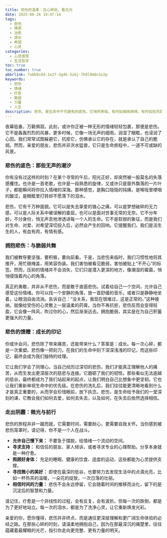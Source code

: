 ```yaml
---
title: 悲伤的温柔：在心碎处，看见光
date: 2025-06-26 19:47:14
tags:
  - 悲伤
  - 情感
  - 治愈
  - 成长
  - 希望
  - 心灵
categories:
  - 心灵感悟
  - 生活哲学
toc: true
toc_number: true
abbrlink: 7a8b9c0d-1e2f-3g4h-5i6j-7k8l9m0n1o2p
keywords:
  - 悲伤
  - 情绪
  - 疗愈
  - 脆弱
  - 力量
  - 人生
description: 悲伤，是生命中不可避免的底色。它悄然来临，有时如细雨绵绵，有时如狂风骤雨，浸润着我们的心田。这篇文章将带你温柔地探索悲伤的本质，学会如何拥抱它，并从中汲取成长的力量，最终在心碎之处，看见希望的微光。
---
```


夜幕低垂，万籁俱寂。此刻，或许你正被一种无形的情绪轻轻包裹，那便是悲伤。它不是轰轰烈烈的风暴，更多时候，它像一场无声的细雨，润湿了眼眶，也浸润了心田。我们常常试图躲避它，抗拒它，仿佛承认它的存在，就是承认了自己的脆弱。然而，亲爱的朋友，悲伤并非洪水猛兽，它只是生命旅程中，一道不可或缺的风景。

### 悲伤的底色：那些无声的潮汐

你有没有过这样的时刻？在某个寻常的午后，阳光正好，却突然被一股莫名的失落感攫住。也许是一首老歌，也许是一段熟悉的旋律，又或许只是窗外飘落的一片叶子，都能瞬间将你拉入情绪的深海。那种感觉，是胸口隐隐的钝痛，是喉咙里哽咽的酸涩，是眼眶里打转却不愿落下的泪水。

悲伤，它有千万种面貌。它可以是失去挚爱的锥心之痛，可以是梦想破碎的无力感，可以是人际关系中被误解的委屈，也可以是面对世事无常的无奈。它不分年龄，不分身份，悄无声息地渗透进每一个人的生命。它不是软弱的象征，而是我们对生命、对爱、对希望深切投入后，必然会产生的回响。它提醒我们，我们是活生生的人，有血有肉，有情有感。

### 拥抱悲伤：与脆弱共舞

我们被教导要坚强，要积极，要向前看。于是，当悲伤来临时，我们习惯性地将其推开，用忙碌掩盖，用笑容伪装。我们害怕被看见脆弱，害怕被贴上“不开心”的标签。然而，压抑的情绪并不会消失，它们只是潜入更深的地方，像潮湿的霉菌，悄悄侵蚀着内心的角落。

真正的勇敢，并非从不悲伤，而是敢于直面悲伤。试着给自己一个空间，允许自己感受这份情绪。你可以找一个安静的角落，放一首舒缓的音乐，或者只是静静地坐着，让眼泪自由流淌。告诉自己：“没关系，我现在很难过，这是正常的。”这种接纳，就像给受伤的心灵敷上一层温柔的药膏。当你不再抗拒，悲伤反而会变得轻盈，它会像一阵风，吹过你的心，然后渐渐远去。拥抱脆弱，其实是在为自己积蓄更强大的力量。

### 悲伤的馈赠：成长的印记

你或许会问，悲伤除了带来痛苦，还能带来什么？答案是：成长。每一次心碎，都是一次重塑。悲伤像一把刻刀，在我们的生命中刻下深深浅浅的印记，而这些印记，最终会成为我们独特的纹理。

它让我们学会了同理心。当自己经历过深切的悲伤，我们才能真正理解他人的痛苦，从而生发出更深层次的慈悲与连接。它磨砺了我们的韧性。那些看似无法逾越的低谷，最终都成为了我们站起来的起点，让我们明白自己比想象中更坚韧。它也让我们重新审视生命中的优先级。在悲伤的洗礼后，我们往往能更清晰地看到什么才是真正重要的，从而学会珍惜眼前，放下执念。悲伤，是生命给予我们的一堂深刻的课，它教会我们如何去爱，如何去失去，以及如何，在失去后依然选择相信。

### 走出阴霾：微光与前行

悲伤的旅程并非一蹴而就，它需要时间，需要耐心，更需要自我关怀。当你感到被悲伤笼罩时，请记得，你不是一个人在战斗。

*   **允许自己慢下来：** 不要急于摆脱，给情绪一个流动的空间。
*   **寻求支持：** 和信任的朋友、家人倾诉，或者寻求专业的心理帮助。分享本身就是一种疗愈。
*   **照顾好身体：** 充足的睡眠、健康的饮食、适度的运动，这些都能为心灵提供支撑。
*   **寻找微小的美好：** 即使在最深的低谷，也要努力去发现生活中的点滴光亮，比如一杯热茶的温暖，一朵花的绽放，一次日落的壮丽。
*   **相信时间的力量：** 悲伤不会永远停留，它会随着时间的推移而淡化，留下的是沉淀后的智慧和力量。

请记住，疗愈是一个非线性的过程，会有反复，会有波折。但每一次的跌倒，都是为了更好地站立。每一次的泪水，都是为了洗净心灵，让它重新焕发光彩。

亲爱的你，愿你懂得，悲伤并非终点，而是通往更深层理解和更广阔生命体验的必经之路。在那些心碎的时刻，请温柔地拥抱自己，因为在那最深沉的痛楚里，往往蕴藏着最耀眼的光芒，指引你走向更完整、更有力量的明天。